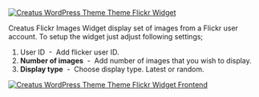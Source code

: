 <div class="thz-lightbox-gallery" markdown="1">
<div class="thz-doc-image max">
<a class="thz-lightbox mfp-image" href="../../docs-media/flickr-widget.jpg" data-mfp-title="Creatus WordPress Theme Flickr Widget" data-modal-size="large">
	<img src="../../docs-media/flickr-widget.jpg" alt="Creatus WordPress Theme Theme Flickr Widget" />
</a>
</div>

<div id="search" markdown="1">

Creatus Flickr Images Widget display set of images from a Flickr user account. To setup the widget just adjust following settings;



1. User ID &nbsp;-&nbsp; Add flicker user ID.
1. __Number of images__ &nbsp;-&nbsp; Add number of images that you wish to display.
1. __Display type__ &nbsp;-&nbsp; Choose display type. Latest or random.

<div class="thz-doc-image max">
<a class="thz-lightbox mfp-image" href="../../docs-media/flickr-widget-frontend.jpg" data-mfp-title="Creatus WordPress Theme Flickr Widget Frontend" data-modal-size="large">
	<img src="../../docs-media/flickr-widget-frontend.jpg" alt="Creatus WordPress Theme Theme Flickr Widget Frontend" />
</a>
</div>

</div>

</div>